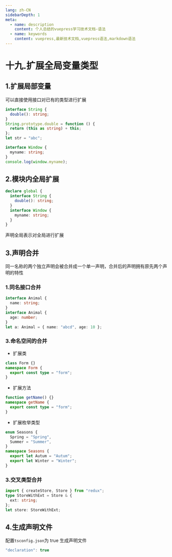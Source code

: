 ```yaml
---
lang: zh-CN
sidebarDepth: 1
meta:
  - name: description
    content: 个人总结的vuepress学习技术文档-语法
  - name: keywords
    content: vuepress,最新技术文档,vuepress语法,markdown语法
---
```


# 十九.扩展全局变量类型

## 1.扩展局部变量

可以直接使用接口对已有的类型进行扩展

```ts
interface String {
  double(): string;
}
String.prototype.double = function () {
  return (this as string) + this;
};
let str = "abc";
```

```ts
interface Window {
  myname: string;
}
console.log(window.myname);
```

## 2.模块内全局扩展

```ts
declare global {
  interface String {
    double(): string;
  }
  interface Window {
    myname: string;
  }
}
```

声明全局表示对全局进行扩展

## 3.声明合并

同一名称的两个独立声明会被合并成一个单一声明，合并后的声明拥有原先两个声明的特性

### 1.同名接口合并

```ts
interface Animal {
  name: string;
}
interface Animal {
  age: number;
}
let a: Animal = { name: "abcd", age: 10 };
```

### 3.命名空间的合并

- 扩展类

```ts
class Form {}
namespace Form {
  export const type = "form";
}
```

- 扩展方法

```ts
function getName() {}
namespace getName {
  export const type = "form";
}
```

- 扩展枚举类型

```ts
enum Seasons {
  Spring = "Spring",
  Summer = "Summer",
}
namespace Seasons {
  export let Autum = "Autum";
  export let Winter = "Winter";
}
```

### 3.交叉类型合并

```ts
import { createStore, Store } from "redux";
type StoreWithExt = Store & {
  ext: string;
};
let store: StoreWithExt;
```

## 4.生成声明文件

配置`tsconfig.json`为 true 生成声明文件

```ts
"declaration": true
```

